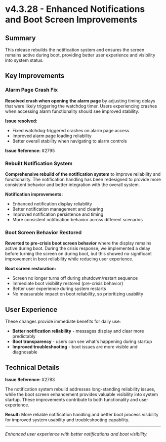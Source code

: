 # v4.3.28 - Enhanced Notifications and Boot Screen Improvements

## Summary

This release rebuilds the notification system and ensures the screen remains active during boot,
providing better user experience and visibility into system status.

## Key Improvements

### Alarm Page Crash Fix

**Resolved crash when opening the alarm page** by adjusting timing delays that were likely triggering the watchdog timer.
Users experiencing crashes when accessing alarm functionality should see improved stability.

**Issue resolved:**
- Fixed watchdog-triggered crashes on alarm page access
- Improved alarm page loading reliability
- Better overall stability when navigating to alarm controls

**Issue Reference:** #2795

### Rebuilt Notification System

**Comprehensive rebuild of the notification system** to improve reliability and functionality.
The notification handling has been redesigned to provide more consistent behavior
and better integration with the overall system.

**Notification improvements:**
- Enhanced notification display reliability
- Better notification management and clearing
- Improved notification persistence and timing
- More consistent notification behavior across different scenarios

### Boot Screen Behavior Restored

**Reverted to pre-crisis boot screen behavior** where the display remains active during boot.
During the crisis response, we implemented a delay before turning the screen on during boot,
but this showed no significant improvement in boot reliability while reducing user experience.

**Boot screen restoration:**
- Screen no longer turns off during shutdown/restart sequence
- Immediate boot visibility restored (pre-crisis behavior)
- Better user experience during system restarts
- No measurable impact on boot reliability, so prioritizing usability

## User Experience

These changes provide immediate benefits for daily use:
- **Better notification reliability** - messages display and clear more predictably
- **Boot transparency** - users can see what's happening during startup
- **Improved troubleshooting** - boot issues are more visible and diagnosable

## Technical Details

**Issue Reference:** #2783

The notification system rebuild addresses long-standing reliability issues,
while the boot screen enhancement provides valuable visibility into system startup.
These improvements contribute to both functionality and user experience.

**Result:** More reliable notification handling and better boot process visibility
for improved system usability and troubleshooting capability.

---

*Enhanced user experience with better notifications and boot visibility.*
